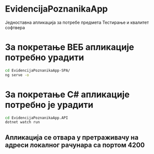 # EvidencijaPoznanikaApp
Једноставна апликација за потребе предмета Тестирање и квалитет софтвера

# За покретање ВЕБ апликације потребно урадити
```bash
cd EvidencijaPoznanikaApp-SPA/
ng serve -o
```

# За покретање C# апликације потребно је урадити
```bash
cd EvidencijaPoznanikaApp.API
dotnet watch run
```

## Апликација се отвара у претраживачу на адреси локалног рачунара са портом 4200
